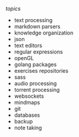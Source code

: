 *topics*
 - text processing
 - markdown parsers
 - knowledge organization
 - json
 - text editors
 - regular expressions
 - openGL
 - golang packages
 - exercises repositories
 - sass
 - audio processing
 - torrent processing
 - websockets
 - mindmaps
 - git
 - databases
 - backup
 - note taking
